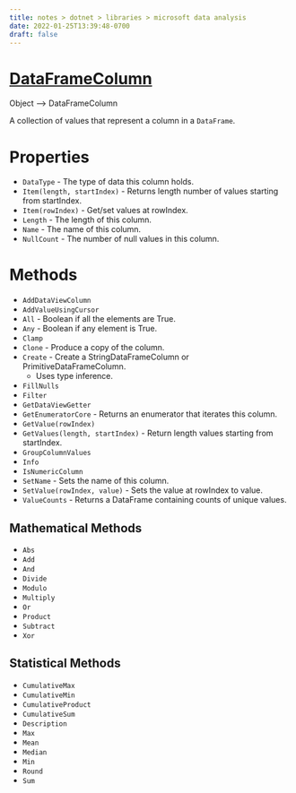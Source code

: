 ```yaml
---
title: notes > dotnet > libraries > microsoft data analysis
date: 2022-01-25T13:39:48-0700
draft: false
---
```

# [DataFrameColumn](https://docs.microsoft.com/en-us/dotnet/api/microsoft.data.analysis.dataframecolumn?view=ml-dotnet-preview)
Object –> DataFrameColumn  

A collection of values that represent a column in a `DataFrame`.  

# Properties
- `DataType` - The type of data this column holds.
- `Item(length, startIndex)` - Returns length number of values starting from startIndex.
- `Item(rowIndex)` - Get/set values at rowIndex.
- `Length` - The length of this column.
- `Name` - The name of this column.
- `NullCount` - The number of null values in this column.

# Methods
- `AddDataViewColumn`
- `AddValueUsingCursor`
- `All` - Boolean if all the elements are True.
- `Any` - Boolean if any element is True.
- `Clamp`
- `Clone` - Produce a copy of the column.
- `Create` - Create a StringDataFrameColumn or PrimitiveDataFrameColumn.
  - Uses type inference.
- `FillNulls`
- `Filter`
- `GetDataViewGetter`
- `GetEnumeratorCore` - Returns an enumerator that iterates this column.
- `GetValue(rowIndex)`
- `GetValues(length, startIndex)` - Return length values starting from startIndex.
- `GroupColumnValues`
- `Info`
- `IsNumericColumn`
- `SetName` - Sets the name of this column.
- `SetValue(rowIndex, value)` - Sets the value at rowIndex to value.
- `ValueCounts` - Returns a DataFrame containing counts of unique values.

## Mathematical Methods
- `Abs`
- `Add`
- `And`
- `Divide`
- `Modulo`
- `Multiply`
- `Or`
- `Product`
- `Subtract`
- `Xor`

## Statistical Methods
- `CumulativeMax`
- `CumulativeMin`
- `CumulativeProduct`
- `CumulativeSum`
- `Description`
- `Max`
- `Mean`
- `Median`
- `Min`
- `Round`
- `Sum`
